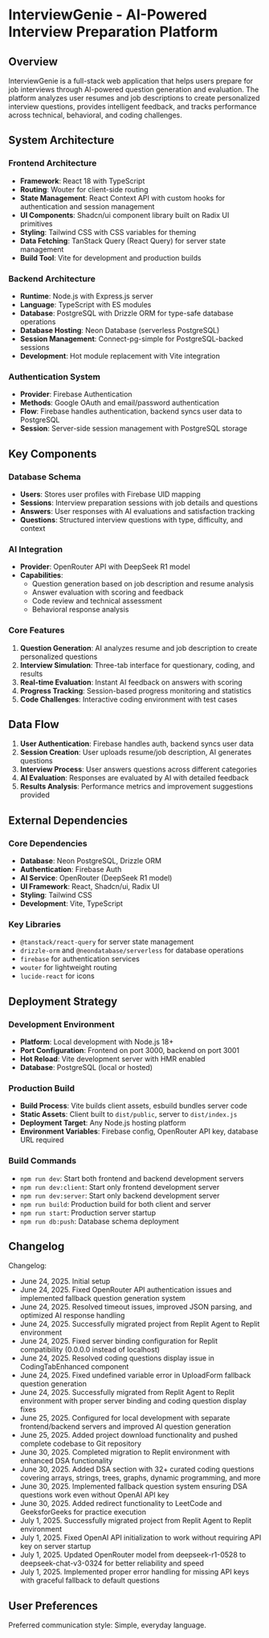 # InterviewGenie - AI-Powered Interview Preparation Platform

## Overview

InterviewGenie is a full-stack web application that helps users prepare for job interviews through AI-powered question generation and evaluation. The platform analyzes user resumes and job descriptions to create personalized interview questions, provides intelligent feedback, and tracks performance across technical, behavioral, and coding challenges.

## System Architecture

### Frontend Architecture
- **Framework**: React 18 with TypeScript
- **Routing**: Wouter for client-side routing
- **State Management**: React Context API with custom hooks for authentication and session management
- **UI Components**: Shadcn/ui component library built on Radix UI primitives
- **Styling**: Tailwind CSS with CSS variables for theming
- **Data Fetching**: TanStack Query (React Query) for server state management
- **Build Tool**: Vite for development and production builds

### Backend Architecture
- **Runtime**: Node.js with Express.js server
- **Language**: TypeScript with ES modules
- **Database**: PostgreSQL with Drizzle ORM for type-safe database operations
- **Database Hosting**: Neon Database (serverless PostgreSQL)
- **Session Management**: Connect-pg-simple for PostgreSQL-backed sessions
- **Development**: Hot module replacement with Vite integration

### Authentication System
- **Provider**: Firebase Authentication
- **Methods**: Google OAuth and email/password authentication
- **Flow**: Firebase handles authentication, backend syncs user data to PostgreSQL
- **Session**: Server-side session management with PostgreSQL storage

## Key Components

### Database Schema
- **Users**: Stores user profiles with Firebase UID mapping
- **Sessions**: Interview preparation sessions with job details and questions
- **Answers**: User responses with AI evaluations and satisfaction tracking
- **Questions**: Structured interview questions with type, difficulty, and context

### AI Integration
- **Provider**: OpenRouter API with DeepSeek R1 model
- **Capabilities**:
  - Question generation based on job description and resume analysis
  - Answer evaluation with scoring and feedback
  - Code review and technical assessment
  - Behavioral response analysis

### Core Features
1. **Question Generation**: AI analyzes resume and job description to create personalized questions
2. **Interview Simulation**: Three-tab interface for questionary, coding, and results
3. **Real-time Evaluation**: Instant AI feedback on answers with scoring
4. **Progress Tracking**: Session-based progress monitoring and statistics
5. **Code Challenges**: Interactive coding environment with test cases

## Data Flow

1. **User Authentication**: Firebase handles auth, backend syncs user data
2. **Session Creation**: User uploads resume/job description, AI generates questions
3. **Interview Process**: User answers questions across different categories
4. **AI Evaluation**: Responses are evaluated by AI with detailed feedback
5. **Results Analysis**: Performance metrics and improvement suggestions provided

## External Dependencies

### Core Dependencies
- **Database**: Neon PostgreSQL, Drizzle ORM
- **Authentication**: Firebase Auth
- **AI Service**: OpenRouter (DeepSeek R1 model)
- **UI Framework**: React, Shadcn/ui, Radix UI
- **Styling**: Tailwind CSS
- **Development**: Vite, TypeScript

### Key Libraries
- `@tanstack/react-query` for server state management
- `drizzle-orm` and `@neondatabase/serverless` for database operations
- `firebase` for authentication services
- `wouter` for lightweight routing
- `lucide-react` for icons

## Deployment Strategy

### Development Environment
- **Platform**: Local development with Node.js 18+
- **Port Configuration**: Frontend on port 3000, backend on port 3001
- **Hot Reload**: Vite development server with HMR enabled
- **Database**: PostgreSQL (local or hosted)

### Production Build
- **Build Process**: Vite builds client assets, esbuild bundles server code
- **Static Assets**: Client built to `dist/public`, server to `dist/index.js`
- **Deployment Target**: Any Node.js hosting platform
- **Environment Variables**: Firebase config, OpenRouter API key, database URL required

### Build Commands
- `npm run dev`: Start both frontend and backend development servers
- `npm run dev:client`: Start only frontend development server
- `npm run dev:server`: Start only backend development server
- `npm run build`: Production build for both client and server
- `npm run start`: Production server startup
- `npm run db:push`: Database schema deployment

## Changelog

Changelog:
- June 24, 2025. Initial setup
- June 24, 2025. Fixed OpenRouter API authentication issues and implemented fallback question generation system
- June 24, 2025. Resolved timeout issues, improved JSON parsing, and optimized AI response handling
- June 24, 2025. Successfully migrated project from Replit Agent to Replit environment
- June 24, 2025. Fixed server binding configuration for Replit compatibility (0.0.0.0 instead of localhost)
- June 24, 2025. Resolved coding questions display issue in CodingTabEnhanced component
- June 24, 2025. Fixed undefined variable error in UploadForm fallback question generation
- June 24, 2025. Successfully migrated from Replit Agent to Replit environment with proper server binding and coding question display fixes
- June 25, 2025. Configured for local development with separate frontend/backend servers and improved AI question generation
- June 25, 2025. Added project download functionality and pushed complete codebase to Git repository
- June 30, 2025. Completed migration to Replit environment with enhanced DSA functionality
- June 30, 2025. Added DSA section with 32+ curated coding questions covering arrays, strings, trees, graphs, dynamic programming, and more
- June 30, 2025. Implemented fallback question system ensuring DSA questions work even without OpenAI API key
- June 30, 2025. Added redirect functionality to LeetCode and GeeksforGeeks for practice execution
- July 1, 2025. Successfully migrated project from Replit Agent to Replit environment
- July 1, 2025. Fixed OpenAI API initialization to work without requiring API key on server startup
- July 1, 2025. Updated OpenRouter model from deepseek-r1-0528 to deepseek-chat-v3-0324 for better reliability and speed
- July 1, 2025. Implemented proper error handling for missing API keys with graceful fallback to default questions

## User Preferences

Preferred communication style: Simple, everyday language.